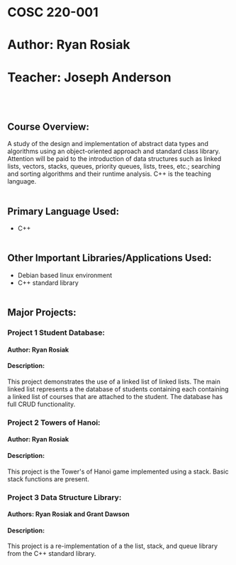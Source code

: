 # COSC 220-001
# Author: Ryan Rosiak
# Teacher: Joseph Anderson
<br /> <br />
## Course Overview:
A study of the design and implementation of abstract data types and algorithms
using an object-oriented approach and standard class library. Attention will be paid to the
introduction of data structures such as linked lists, vectors, stacks, queues, priority queues, lists,
trees, etc.; searching and sorting algorithms and their runtime analysis. C++ is the teaching
language.
<br /> <br />
## Primary Language Used:
* C++
<br /> <br />
## Other Important Libraries/Applications Used:
* Debian based linux environment
* C++ standard library
<br /> <br />
## Major Projects:
### Project 1 Student Database:
#### Author: Ryan Rosiak
#### Description:
This project demonstrates the use of a linked list of linked lists. The main linked list represents a the database of students containing each containing a linked list of 
courses that are attached to the student. The database has full CRUD functionality.
### Project 2 Towers of Hanoi:
#### Author: Ryan Rosiak
#### Description:
This project is the Tower's of Hanoi game implemented using a stack. Basic stack functions are present.
### Project 3 Data Structure Library:
#### Authors: Ryan Rosiak and Grant Dawson
#### Description:
This project is a re-implementation of a the list, stack, and queue library from the C++ standard library.
